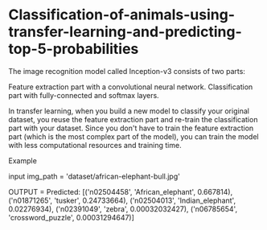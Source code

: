 # Classification-of-animals-using-transfer-learning-and-predicting-top-5-probabilities
The image recognition model called Inception-v3 consists of two parts:

Feature extraction part with a convolutional neural network.
Classification part with fully-connected and softmax layers.

In transfer learning, when you build a new model to classify your original dataset, 
you reuse the feature extraction part and re-train the classification part with your dataset. 
Since you don't have to train the feature extraction part (which is the most complex part of the model), 
you can train the model with less computational resources and training time.

Example

input
img_path = 'dataset/african-elephant-bull.jpg'

OUTPUT = Predicted: [('n02504458', 'African_elephant', 0.667814), 
                        ('n01871265', 'tusker', 0.24733664), 
                        ('n02504013', 'Indian_elephant', 0.02276934), 
                        ('n02391049', 'zebra', 0.00032032427), 
                        ('n06785654', 'crossword_puzzle', 0.00031294647)]
                        

